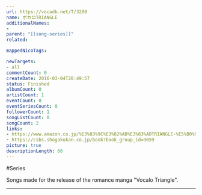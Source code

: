 ```yaml
---
url: https://vocadb.net/T/3200
name: ボカロTRIANGLE
additionalNames: 
- 
parent: "[[song-series]]"
related:

mappedNicoTags:

newTargets:
- all
commentCount: 0
createDate: 2016-03-04T20:49:57
status: Finished
albumCount: 0
artistCount: 1
eventCount: 0
eventSeriesCount: 0
followerCount: 1
songListCount: 0
songCount: 2
links: 
- https://www.amazon.co.jp/%E3%83%9C%E3%82%AB%E3%83%ADTRIANGLE-%E5%B0%91%E3%82%B3%E3%83%9F%E3%83%95%E3%83%A9%E3%83%AF%E3%83%BC%E3%82%B3%E3%83%9F%E3%83%83%E3%82%AF%E3%82%B9-%E7%9C%9F%E5%B7%B1-%E4%BA%AC%E5%AD%90/dp/4091366791
- https://csbs.shogakukan.co.jp/book?book_group_id=9059
picture: true
descriptionLength: 66
---
```


#Series

Songs made for the release of the romance manga "Vocalo Triangle".

---

